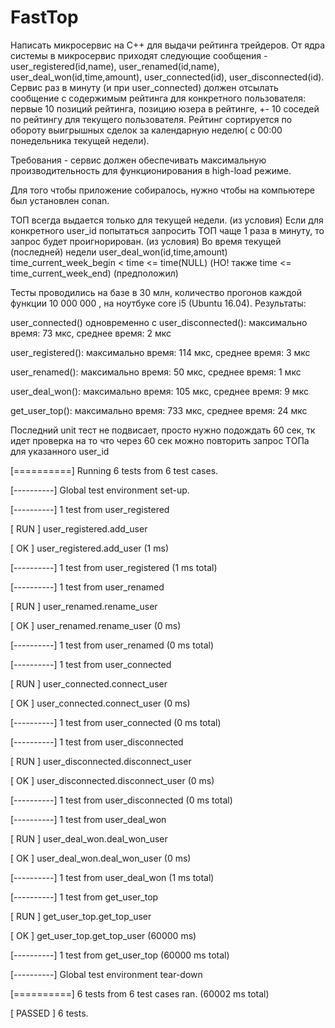 # FastTop
Написать микросервис на С++ для выдачи рейтинга трейдеров. От ядра системы в микросервис приходят следующие сообщения - user_registered(id,name), user_renamed(id,name), user_deal_won(id,time,amount), user_connected(id), user_disconnected(id).
Сервис раз в минуту (и при user_connected) должен отсылать сообщение с содержимым рейтинга для конкретного пользователя: первые 10 позиций рейтинга, позицию юзера в рейтинге, +- 10 соседей по рейтингу для текущего пользователя. Рейтинг сортируется по обороту выигрышных сделок за календарную неделю( с 00:00 понедельника текущей недели).

Требования - сервис должен обеспечивать максимальную производительность для функционирования в high-load режиме.

Для того чтобы приложение собиралось, нужно чтобы на компьютере был установлен conan.

ТОП всегда выдается только для текущей недели. (из условия)
Если для конкретного user_id попытаться запросить ТОП чаще 1 раза в минуту, то запрос будет проигнорирован. (из условия)
Во время текущей (последней) недели user_deal_won(id,time,amount) time_current_week_begin < time <= time(NULL) (НО! также time <= time_current_week_end) (предположил)

Тесты проводились на базе в 30 млн, количество прогонов каждой функции 10 000 000 , на ноутбуке core i5 (Ubuntu 16.04). Результаты:

user_connected() одновременно с user_disconnected(): максимально время: 73 мкс, среднее время: 2 мкс

user_registered():  максимально время:  114 мкс, среднее время: 3 мкс

user_renamed():  максимально время:  50 мкс, среднее время: 1 мкс

user_deal_won():  максимально время:  105 мкс, среднее время: 9 мкс

get_user_top():  максимально время:  733 мкс, среднее время: 24 мкс

Последний unit тест не подвисает, просто нужно подождать 60 сек, тк идет проверка на то что через 60 сек можно повторить запрос ТОПа для указанного user_id

[==========] Running 6 tests from 6 test cases.

[----------] Global test environment set-up.

[----------] 1 test from user_registered

[ RUN      ] user_registered.add_user

[       OK ] user_registered.add_user (1 ms)

[----------] 1 test from user_registered (1 ms total)

[----------] 1 test from user_renamed

[ RUN      ] user_renamed.rename_user

[       OK ] user_renamed.rename_user (0 ms)

[----------] 1 test from user_renamed (0 ms total)

[----------] 1 test from user_connected

[ RUN      ] user_connected.connect_user

[       OK ] user_connected.connect_user (0 ms)

[----------] 1 test from user_connected (0 ms total)

[----------] 1 test from user_disconnected

[ RUN      ] user_disconnected.disconnect_user

[       OK ] user_disconnected.disconnect_user (0 ms)

[----------] 1 test from user_disconnected (0 ms total)

[----------] 1 test from user_deal_won

[ RUN      ] user_deal_won.deal_won_user

[       OK ] user_deal_won.deal_won_user (0 ms) 

[----------] 1 test from user_deal_won (1 ms total)

[----------] 1 test from get_user_top

[ RUN      ] get_user_top.get_top_user

[       OK ] get_user_top.get_top_user (60000 ms)

[----------] 1 test from get_user_top (60000 ms total)

[----------] Global test environment tear-down

[==========] 6 tests from 6 test cases ran. (60002 ms total)

[  PASSED  ] 6 tests.
